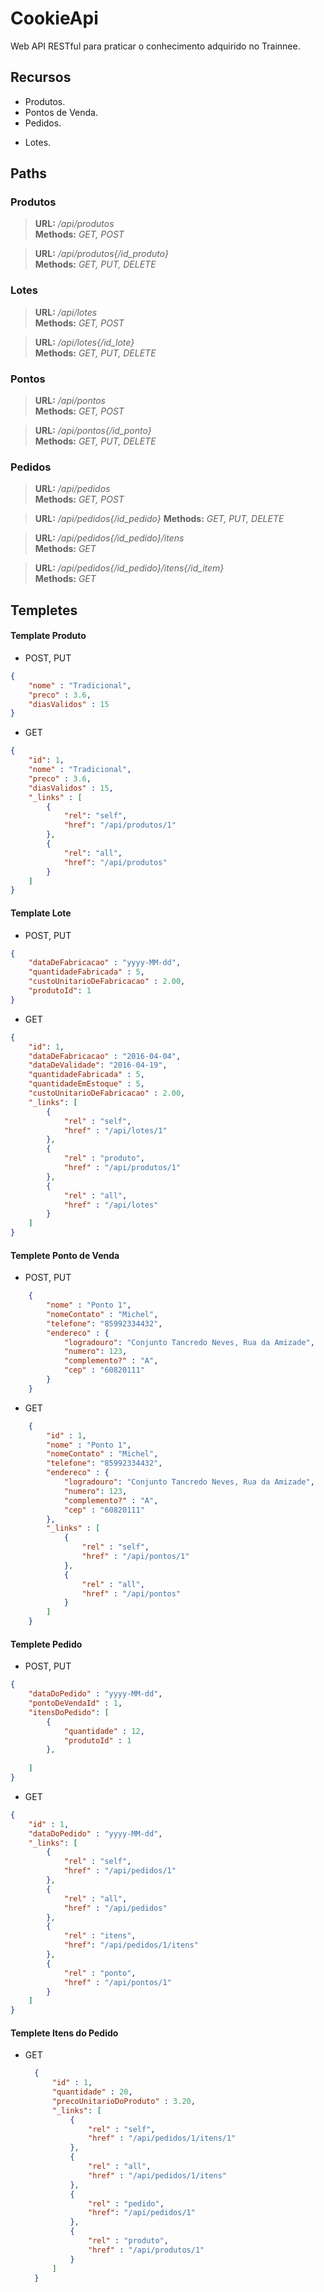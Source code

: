 # **CookieApi**
Web API RESTful para praticar o conhecimento adquirido no Trainnee.

## **Recursos**

+ Produtos.
+ Pontos de Venda.
+ Pedidos.
- Lotes.

## **Paths**

### Produtos
>**URL:** */api/produtos*  
>**Methods:** *GET, POST*

>**URL:** */api/produtos{/id_produto}*  
>**Methods:** *GET, PUT, DELETE*  

### Lotes
>**URL:** */api/lotes*  
>**Methods:** *GET, POST*  

>**URL:** */api/lotes{/id_lote}*  
>**Methods:** *GET, PUT, DELETE*  

### Pontos
>**URL:** */api/pontos*  
>**Methods:** *GET, POST*

>**URL:** */api/pontos{/id_ponto}*  
>**Methods:** *GET, PUT, DELETE*  

### Pedidos
>**URL:** */api/pedidos*  
>**Methods:** *GET, POST*

>**URL:** */api/pedidos{/id_pedido}* 
>**Methods:** *GET, PUT, DELETE*

>**URL:** */api/pedidos{/id_pedido}/itens*  
>**Methods:** *GET*

>**URL:** */api/pedidos{/id_pedido}/itens{/id_item}*  
>**Methods:** *GET*

 
## **Templetes**

#### **Template Produto**

- POST, PUT
```json
{
	"nome" : "Tradicional",
    "preco" : 3.6,
    "diasValidos" : 15
}
```

 - GET
```json
{
	"id": 1,
	"nome" : "Tradicional",
    "preco" : 3.6,
    "diasValidos" : 15,
    "_links" : [
	    { 
		    "rel": "self",
		    "href": "/api/produtos/1"
		},
		{
			"rel": "all",
			"href": "/api/produtos"
		}
    ]
}
```

#### **Template Lote**
- POST, PUT
```json
{
	"dataDeFabricacao" : "yyyy-MM-dd",
	"quantidadeFabricada" : 5,
	"custoUnitarioDeFabricacao" : 2.00,
	"produtoId": 1
}
```

- GET

```json
{
	"id": 1,
	"dataDeFabricacao" : "2016-04-04",
	"dataDeValidade": "2016-04-19",
	"quantidadeFabricada" : 5,
	"quantidadeEmEstoque" : 5,
	"custoUnitarioDeFabricacao" : 2.00,
	"_links": [
		{
			"rel" : "self",
			"href" : "/api/lotes/1"
		},
		{
			"rel" : "produto",
			"href" : "/api/produtos/1"
		},
		{
			"rel" : "all",
			"href" : "/api/lotes"
		}
	]
}
```

#### **Templete Ponto de Venda**

- POST, PUT
```json
	{
		"nome" : "Ponto 1",
		"nomeContato" : "Michel",
		"telefone": "85992334432",
		"endereco" : {
			"logradouro": "Conjunto Tancredo Neves, Rua da Amizade",
			"numero": 123,
			"complemento?" : "A",
			"cep" : "60820111" 
		}
	}
```

- GET
```json
	{
		"id" : 1,
		"nome" : "Ponto 1",
		"nomeContato" : "Michel",
		"telefone": "85992334432",
		"endereco" : {
			"logradouro": "Conjunto Tancredo Neves, Rua da Amizade",
			"numero": 123,
			"complemento?" : "A",
			"cep" : "60820111" 
		},
		"_links" : [
			{
				"rel" : "self",
				"href" : "/api/pontos/1" 
			},
			{
				"rel" : "all",
				"href" : "/api/pontos"
			}
		]
	}
```

#### **Templete Pedido**

- POST, PUT
```json
{
	"dataDoPedido" : "yyyy-MM-dd",
	"pontoDeVendaId" : 1,
	"itensDoPedido": [
		{
			"quantidade" : 12,
			"produtoId" : 1 
		},
		
	]
}
```

- GET
```json
{
	"id" : 1,
	"dataDoPedido" : "yyyy-MM-dd",
	"_links": [
		{
			"rel" : "self",
			"href" : "/api/pedidos/1"
		},
		{
			"rel" : "all",
			"href" : "/api/pedidos"
		},
		{
			"rel" : "itens",
			"href": "/api/pedidos/1/itens"
		},
		{
			"rel" : "ponto",
			"href" : "/api/pontos/1"
		}
	]
}
```

#### **Templete Itens do Pedido**

- GET

  ```json
	{
		"id" : 1,
		"quantidade" : 20,
		"precoUnitarioDoProduto" : 3.20,
		"_links": [
			{
				"rel" : "self",
				"href" : "/api/pedidos/1/itens/1"
			},
			{
				"rel" : "all",
				"href" : "/api/pedidos/1/itens"
			},
			{
				"rel" : "pedido",
				"href": "/api/pedidos/1"
			},
			{
				"rel" : "produto",
				"href" : "/api/produtos/1"
			}
	    ]
	}
  ```
